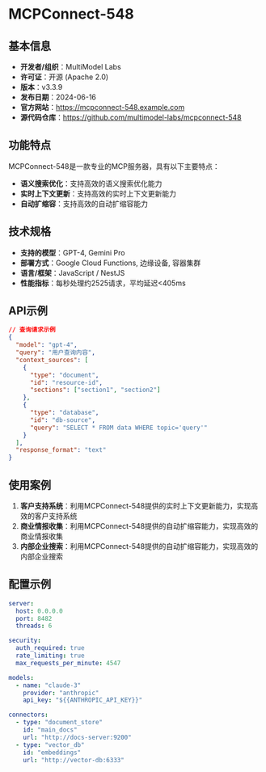 # MCPConnect-548

## 基本信息

- **开发者/组织**：MultiModel Labs
- **许可证**：开源 (Apache 2.0)
- **版本**：v3.3.9
- **发布日期**：2024-06-16
- **官方网站**：https://mcpconnect-548.example.com
- **源代码仓库**：https://github.com/multimodel-labs/mcpconnect-548

## 功能特点

MCPConnect-548是一款专业的MCP服务器，具有以下主要特点：

- **语义搜索优化**：支持高效的语义搜索优化能力
- **实时上下文更新**：支持高效的实时上下文更新能力
- **自动扩缩容**：支持高效的自动扩缩容能力


## 技术规格

- **支持的模型**：GPT-4, Gemini Pro
- **部署方式**：Google Cloud Functions, 边缘设备, 容器集群
- **语言/框架**：JavaScript / NestJS
- **性能指标**：每秒处理约2525请求，平均延迟<405ms

## API示例

```json
// 查询请求示例
{
  "model": "gpt-4",
  "query": "用户查询内容",
  "context_sources": [
    {
      "type": "document",
      "id": "resource-id",
      "sections": ["section1", "section2"]
    },
    {
      "type": "database",
      "id": "db-source",
      "query": "SELECT * FROM data WHERE topic='query'"
    }
  ],
  "response_format": "text"
}
```

## 使用案例

1. **客户支持系统**：利用MCPConnect-548提供的实时上下文更新能力，实现高效的客户支持系统
2. **商业情报收集**：利用MCPConnect-548提供的自动扩缩容能力，实现高效的商业情报收集
3. **内部企业搜索**：利用MCPConnect-548提供的自动扩缩容能力，实现高效的内部企业搜索


## 配置示例

```yaml
server:
  host: 0.0.0.0
  port: 8482
  threads: 6

security:
  auth_required: true
  rate_limiting: true
  max_requests_per_minute: 4547

models:
  - name: "claude-3"
    provider: "anthropic"
    api_key: "${{ANTHROPIC_API_KEY}}"

connectors:
  - type: "document_store"
    id: "main_docs"
    url: "http://docs-server:9200"
  - type: "vector_db"
    id: "embeddings"
    url: "http://vector-db:6333"
```